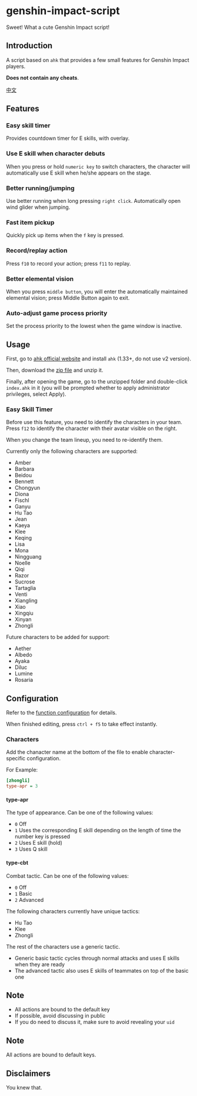 # genshin-impact-script

Sweet! What a cute Genshin Impact script!

## Introduction

A script based on `ahk` that provides a few small features for Genshin Impact players.

**Does not contain any cheats**.

[中文](./readme-cn.md)

## Features

### Easy skill timer

Provides countdown timer for E skills, with overlay.

### Use E skill when character debuts

When you press or hold `numeric key` to switch characters, the character will automatically use E skill when he/she appears on the stage.

### Better running/jumping

Use better running when long pressing `right click`. Automatically open wind glider when jumping.

### Fast item pickup

Quickly pick up items when the `f` key is pressed.

### Record/replay action

Press `f10` to record your action; press `f11` to replay.

### Better elemental vision

When you press `middle button`, you will enter the automatically maintained elemental vision; press Middle Button again to exit.

### Auto-adjust game process priority

Set the process priority to the lowest when the game window is inactive.

## Usage

First, go to [ahk official website](https://www.autohotkey.com/) and install `ahk` (1.33+, do not use v2 version).

Then, download the [zip file](https://github.com/phonowell/genshin-impact-script/releases/download/0.0.7/Genshin_Impact_Script_0.0.7.zip) and unzip it.

Finally, after opening the game, go to the unzipped folder and double-click `index.ahk` in it (you will be prompted whether to apply administrator privileges, select Apply).

### Easy Skill Timer

Before use this feature, you need to identify the characters in your team. Press `f12` to identify the character with their avatar visible on the right.

When you change the team lineup, you need to re-identify them.

Currently only the following characters are supported:

- Amber
- Barbara
- Beidou
- Bennett
- Chongyun
- Diona
- Fischl
- Ganyu
- Hu Tao
- Jean
- Kaeya
- Klee
- Keqing
- Lisa
- Mona
- Ningguang
- Noelle
- Qiqi
- Razor
- Sucrose
- Tartaglia
- Venti
- Xiangling
- Xiao
- Xingqiu
- Xinyan
- Zhongli

Future characters to be added for support:

- Aether
- Albedo
- Ayaka
- Diluc
- Lumine
- Rosaria

## Configuration

Refer to the [function configuration](./source/config.ini) for details.

When finished editing, press `ctrl + f5` to take effect instantly.

### Characters

Add the chanacter name at the bottom of the file to enable character-specific configuration.

For Example:

```ini
[zhongli]
type-apr = 3
```

#### type-apr

The type of appearance. Can be one of the following values:

- `0` Off
- `1` Uses the corresponding E skill depending on the length of time the number key is pressed
- `2` Uses E skill (hold)
- `3` Uses Q skill

#### type-cbt

Combat tactic. Can be one of the following values:

- `0` Off
- `1` Basic
- `2` Advanced

The following characters currently have unique tactics:

- Hu Tao
- Klee
- Zhongli

The rest of the characters use a generic tactic.

- Generic basic tactic cycles through normal attacks and uses E skills when they are ready
- The advanced tactic also uses E skills of teammates on top of the basic one

## Note

- All actions are bound to the default key
- If possible, avoid discussing in public
- If you do need to discuss it, make sure to avoid revealing your `uid`

## Note

All actions are bound to default keys.

## Disclaimers

You knew that.